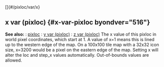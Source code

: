 []{#/pixloc/var/x}
  ## x var (pixloc) {#x-var-pixloc byondver="516"}
  **See also:**
  :   [pixloc](ref/pixloc)
  :   [y var (pixloc)](ref/pixloc/var/y)
  :   [z var (pixloc)](ref/pixloc/var/z)
  The x value of this pixloc in world pixel coordinates, which start at 1.
  A value of x=1 means this is lined up to the western edge of the map. On
  a 100x100 tile map with a 32x32 icon size, x=3200 would be a pixel on
  the eastern edge of the map.
  Setting x will alter the loc and step_x values automatically.
  Out-of-bounds values are allowed.